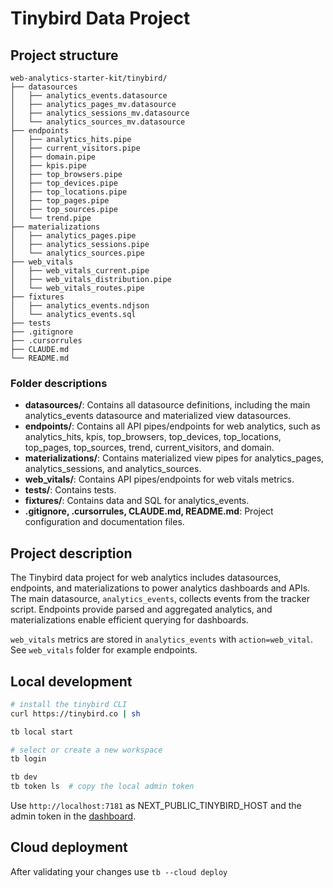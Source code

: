 # Tinybird Data Project

## Project structure

```
web-analytics-starter-kit/tinybird/
├── datasources
│   ├── analytics_events.datasource
│   ├── analytics_pages_mv.datasource
│   ├── analytics_sessions_mv.datasource
│   └── analytics_sources_mv.datasource
├── endpoints
│   ├── analytics_hits.pipe
│   ├── current_visitors.pipe
│   ├── domain.pipe
│   ├── kpis.pipe
│   ├── top_browsers.pipe
│   ├── top_devices.pipe
│   ├── top_locations.pipe
│   ├── top_pages.pipe
│   ├── top_sources.pipe
│   └── trend.pipe
├── materializations
│   ├── analytics_pages.pipe
│   ├── analytics_sessions.pipe
│   └── analytics_sources.pipe
├── web_vitals
│   ├── web_vitals_current.pipe
│   ├── web_vitals_distribution.pipe
│   └── web_vitals_routes.pipe
├── fixtures
│   ├── analytics_events.ndjson
│   └── analytics_events.sql
├── tests
├── .gitignore
├── .cursorrules
├── CLAUDE.md
└── README.md
```

### Folder descriptions

- **datasources/**: Contains all datasource definitions, including the main analytics_events datasource and materialized view datasources.
- **endpoints/**: Contains all API pipes/endpoints for web analytics, such as analytics_hits, kpis, top_browsers, top_devices, top_locations, top_pages, top_sources, trend, current_visitors, and domain.
- **materializations/**: Contains materialized view pipes for analytics_pages, analytics_sessions, and analytics_sources.
- **web_vitals/**: Contains API pipes/endpoints for web vitals metrics.
- **tests/**: Contains tests.
- **fixtures/**: Contains data and SQL for analytics_events.
- **.gitignore, .cursorrules, CLAUDE.md, README.md**: Project configuration and documentation files.

## Project description

The Tinybird data project for web analytics includes datasources, endpoints, and materializations to power analytics dashboards and APIs. The main datasource, `analytics_events`, collects events from the tracker script. Endpoints provide parsed and aggregated analytics, and materializations enable efficient querying for dashboards.

`web_vitals` metrics are stored in `analytics_events` with `action=web_vital`. See `web_vitals` folder for example endpoints.

## Local development

```bash
# install the tinybird CLI
curl https://tinybird.co | sh

tb local start

# select or create a new workspace
tb login

tb dev
tb token ls  # copy the local admin token
```

Use `http://localhost:7181` as NEXT_PUBLIC_TINYBIRD_HOST and the admin token in the [dashboard](../dashboard/README.md).

## Cloud deployment

After validating your changes use `tb --cloud deploy`
